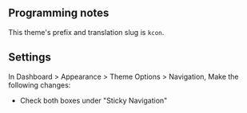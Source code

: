 ## Programming notes

This theme's prefix and translation slug is `kcon`.

## Settings

In Dashboard > Appearance > Theme Options > Navigation, Make the following changes:

- Check both boxes under "Sticky Navigation"
